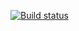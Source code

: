 [![Build status](https://ci.appveyor.com/api/projects/status/u6us25xl0jxbb3u7/branch/master?svg=true)](https://ci.appveyor.com/project/VADT77/postmanecho/branch/master)